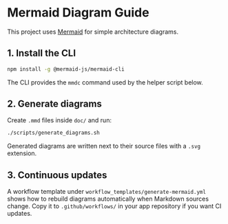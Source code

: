 # Mermaid Diagram Guide

This project uses [Mermaid](https://mermaid.js.org/) for simple architecture diagrams.

## 1. Install the CLI

```bash
npm install -g @mermaid-js/mermaid-cli
```

The CLI provides the `mmdc` command used by the helper script below.

## 2. Generate diagrams

Create `.mmd` files inside `doc/` and run:

```bash
./scripts/generate_diagrams.sh
```

Generated diagrams are written next to their source files with a `.svg` extension.

## 3. Continuous updates

A workflow template under `workflow_templates/generate-mermaid.yml` shows how to
rebuild diagrams automatically when Markdown sources change. Copy it to
`.github/workflows/` in your app repository if you want CI updates.
